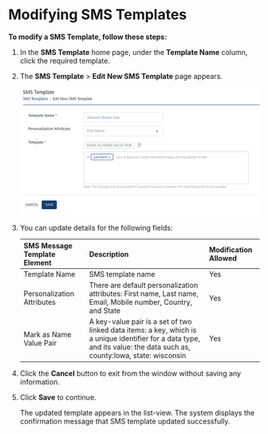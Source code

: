                             


Modifying SMS Templates
=======================

**To modify a SMS Template, follow these steps:**

1.  In the **SMS Template** home page, under the **Template Name** column, click the required template.
2.  The **SMS Template** > **Edit New SMS Template** page appears.
    
    ![](../Resources/Images/Settings/Templates/smstemplate/editsmstemplate_582x319.png)
    
3.  You can update details for the following fields:
    
    | SMS Message Template Element | Description | Modification Allowed |
    | --- | --- | --- |
    | Template Name | SMS template name | Yes |
    | Personalization Attributes | There are default personalization attributes: First name, Last name, Email, Mobile number, Country, and State | Yes |
    | Mark as Name Value Pair | A key-value pair is a set of two linked data items: a key, which is a unique identifier for a data type, and its value: the data such as, county:Iowa, state: wisconsin | Yes |
    
4.  Click the **Cancel** button to exit from the window without saving any information.
5.  Click **Save** to continue.
    
    The updated template appears in the list-view. The system displays the confirmation message that SMS template updated successfully.
